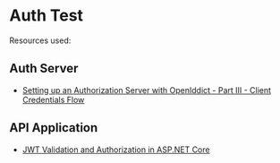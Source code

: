 # Auth Test

Resources used:

## Auth Server

- [Setting up an Authorization Server with OpenIddict - Part III - Client Credentials Flow](https://dev.to/robinvanderknaap/setting-up-an-authorization-server-with-openiddict-part-iii-client-credentials-flow-55lp)

## API Application

- [JWT Validation and Authorization in ASP.NET Core](https://devblogs.microsoft.com/dotnet/jwt-validation-and-authorization-in-asp-net-core/)
